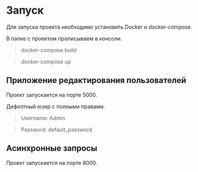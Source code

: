 # Запуск

Для запуска проекта необходимо установить Docker и docker-compose.

В папке с проектом прописываем в консоли.

> docker-compose build

> docker-compose up


## Приложение редактирования пользователей

Проект запускается на порте 5000.

Дефолтный юзер с полными правами:

> Username: Admin

> Password: default_password


## Асинхронные запросы

Проект запускается на порте 8000.